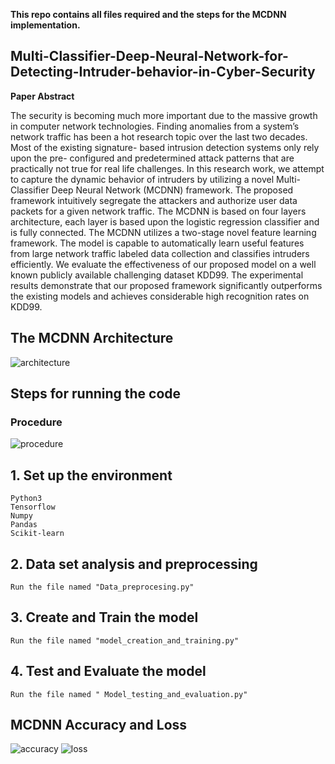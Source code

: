 **This repo contains all files required and the steps for the MCDNN implementation.**

## Multi-Classifier-Deep-Neural-Network-for-Detecting-Intruder-behavior-in-Cyber-Security
**Paper Abstract**


The security is becoming much more important due
to the massive growth in computer network technologies. Finding
anomalies from a system’s network traffic has been a hot research
topic over the last two decades. Most of the existing signature-
based intrusion detection systems only rely upon the pre-
configured and predetermined attack patterns that are practically
not true for real life challenges. In this research work, we attempt
to capture the dynamic behavior of intruders by utilizing a novel
Multi-Classifier Deep Neural Network (MCDNN) framework.
The proposed framework intuitively segregate the attackers and
authorize user data packets for a given network traffic. The
MCDNN is based on four layers architecture, each layer is based
upon the logistic regression classifier and is fully connected. The
MCDNN utilizes a two-stage novel feature learning framework.
The model is capable to automatically learn useful features
from large network traffic labeled data collection and classifies
intruders efficiently. We evaluate the effectiveness of our proposed
model on a well known publicly available challenging dataset
KDD99. The experimental results demonstrate that our proposed
framework significantly outperforms the existing models and
achieves considerable high recognition rates on KDD99.

## The MCDNN Architecture
![architecture](https://user-images.githubusercontent.com/35916017/72090710-8bd76600-3349-11ea-985f-c28075c59f60.png)

## Steps for running the code

### Procedure
![procedure](https://user-images.githubusercontent.com/35916017/72092201-cee70880-334c-11ea-8cd2-f9010958e122.png)

## 1. Set up the environment

    Python3
    Tensorflow
    Numpy
    Pandas
    Scikit-learn

## 2. Data set analysis and preprocessing
    Run the file named "Data_preprocesing.py"
## 3. Create and Train the model
    Run the file named "model_creation_and_training.py"
## 4. Test and Evaluate the model
    Run the file named " Model_testing_and_evaluation.py"  
    
## MCDNN Accuracy and Loss
![accuracy](https://user-images.githubusercontent.com/35916017/72091249-af4ee080-334a-11ea-82d8-416c711304dd.png) ![loss](https://user-images.githubusercontent.com/35916017/72091295-cbeb1880-334a-11ea-89ac-b2fd292b3237.png)





